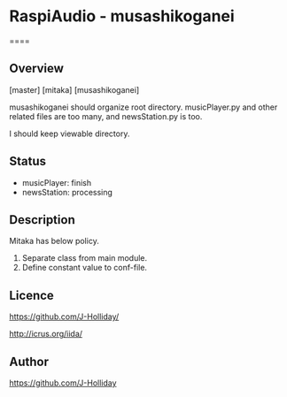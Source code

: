 # RaspiAudio - musashikoganei

====

## Overview

[master]
[mitaka]
[musashikoganei]

musashikoganei should organize root directory.
musicPlayer.py and other related files are too many,
and newsStation.py is too.

I should keep viewable directory.

## Status

* musicPlayer: finish
* newsStation: processing

## Description

Mitaka has below policy.

1. Separate class from main module.
2. Define constant value to conf-file.

## Licence

https://github.com/J-Holliday/

http://icrus.org/iida/

## Author

https://github.com/J-Holliday
